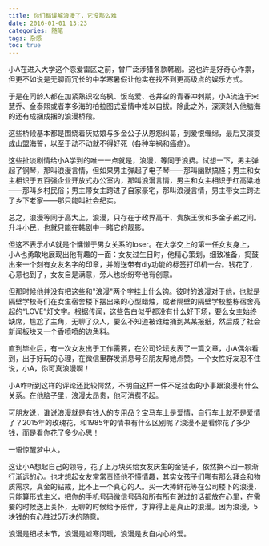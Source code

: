 ```yaml
---
title: 你们都误解浪漫了，它没那么难
date: 2016-01-01 13:23
categories: 随笔
tags: 杂感
toc: true
---
```

小A在进入大学这个恋爱雷区之前，曾广泛涉猎各款韩剧。这也许是好奇心作祟，但更不如说是无聊而冗长的中学寒暑假让他实在找不到更高级点的娱乐方式。

于是在同龄人都在加紧熟识松岛枫、饭岛爱、苍井空的青春冲刺期，小A流连于宋慧乔、金泰熙或者李多海的柏拉图式爱情中难以自拔。除此之外，深深刻入他脑海的还有成捆成捆的浪漫桥段。

这些桥段基本都是围绕着灰姑娘与多金公子从恩怨纠葛，到爱恨缠绵，最后又演变成山盟海誓，以至于动不动就不得好死（各种车祸和癌症）。

这些扯淡剧情给小A学到的唯一一点就是，浪漫，等同于浪费。试想一下，男主弹起了钢琴，那叫浪漫言情，但如果男主弹起了电子琴——那叫幽默搞怪；男主和女主相识于五百强企业开放式办公室内，那叫浪漫言情，男主和女主相识于红高粱地——那叫乡村民俗；男主带女主跨进了自家豪宅，那叫浪漫言情，男主带女主跨进了乡下老家——那只能叫社会纪实。

总之，浪漫等同于高大上，浪漫，只存在于政界高干、贵族王侯和多金子弟之间。升斗小民，也就只能在韩剧中一睹它的靓影。

但这不表示小A就是个慵懒于男女关系的loser。在大学交上的第一任女友身上，小A也勇敢地展现出他有趣的一面：女友过生日时，他精心策划，细致准备，捣鼓出来一个刻有女友名字的印章，并附送带有diy功能的标签打印机一台。钱花了，心意也到了，女友自是满意，旁人也纷纷夸他有创意。

但那时候他并没有把这些和"浪漫"两个字挂上什么钩。彼时的浪漫对于他，也就是隔壁学校哥们在女生宿舍楼下摆出来的心型蜡烛，或者隔壁的隔壁学校整栋宿舍亮起的“LOVE”灯文字。根据传闻，这些告白似乎都没有什么好下场，要么女主始终缺席，尴尬了主角，无聊了众人，要么不知道被谁给捅到某某报纸，然后成了社会新闻板块又一个香喷喷的边角料。

直到毕业后，有一次女友出于工作需要，在公司论坛发表了一篇文章，小A偶尔看到，出于好玩的心理，在微信里群发消息号召朋友帮她点赞。一个女性好友忍不住说，小A，你可真浪漫啊！

小A咋听到这样的评论还比较愕然，不明白这样一件不足挂齿的小事跟浪漫有什么关系。在他脑子里，浪漫太昂贵，他可消费不起。

可朋友说，谁说浪漫就是有钱人的专用品？宝马车上是爱情，自行车上就不是爱情了？2015年的玫瑰花，和1985年的情书有什么区别呢？浪漫不是看你花了多少钱，而是看你花了多少心思！

一语惊醒梦中人。

这让小A想起自己的领导，花了上万块买给女友庆生的金链子，依然换不回一颗渐行渐远的心。也才想起女友常常责怪他不懂情趣，其实女孩子们哪有那么拜金和物质需求，真金的钻戒，比不上一个真心的人。买一大捧鲜花等在公司楼下的浪漫，只能算形式主义，把你的手机号码微信号码和所有所有说过的话都放在心里，在需要的时候送上关怀，无聊的时候给予陪伴，才算得上是真正的浪漫。因为浪漫，5块钱的有心胜过5万块的随意。

浪漫是细枝末节，浪漫是嘘寒问暖，浪漫是发自内心的爱。
